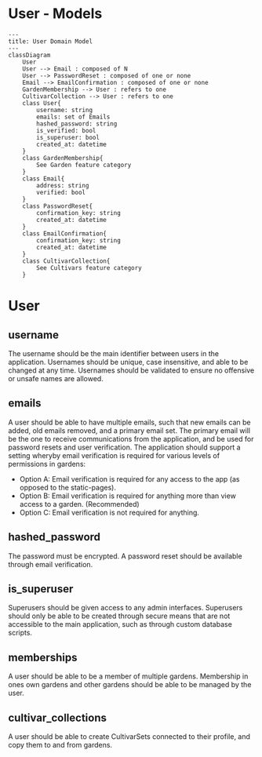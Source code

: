 # User - Models

```mermaid
---
title: User Domain Model
---
classDiagram
    User
    User --> Email : composed of N
    User --> PasswordReset : composed of one or none
    Email --> EmailConfirmation : composed of one or none
    GardenMembership --> User : refers to one
    CultivarCollection --> User : refers to one
    class User{
        username: string
        emails: set of Emails
        hashed_password: string
        is_verified: bool
        is_superuser: bool
        created_at: datetime
    }
    class GardenMembership{
        See Garden feature category
    }
    class Email{
        address: string
        verified: bool
    }
    class PasswordReset{
        confirmation_key: string
        created_at: datetime
    }
    class EmailConfirmation{
        confirmation_key: string
        created_at: datetime
    }
    class CultivarCollection{
        See Cultivars feature category
    }
```

# User

## username

The username should be the main identifier between users in the application. Usernames should be unique, case insensitive, and able to be changed at any time. Usernames should be validated to ensure no offensive or unsafe names are allowed.

## emails

A user should be able to have multiple emails, such that new emails can be added, old emails removed, and a primary email set. The primary email will be the one to receive communications from the application, and be used for password resets and user verification. The application should support a setting wheryby email verification is required for various levels of permissions in gardens: 

- Option A: Email verification is required for any access to the app (as opposed to the static-pages).
- Option B: Email verification is required for anything more than view access to a garden. (Recommended)
- Option C: Email verification is not required for anything.

## hashed_password

The password must be encrypted. A password reset should be available through email verification. 

## is_superuser

Superusers should be given access to any admin interfaces. Superusers should only be able to be created through secure means that are not accessible to the main application, such as through custom database scripts.

## memberships

A user should be able to be a member of multiple gardens. Membership in ones own gardens and other gardens should be able to be managed by the user.

## cultivar_collections

A user should be able to create CultivarSets connected to their profile, and copy them to and from gardens.